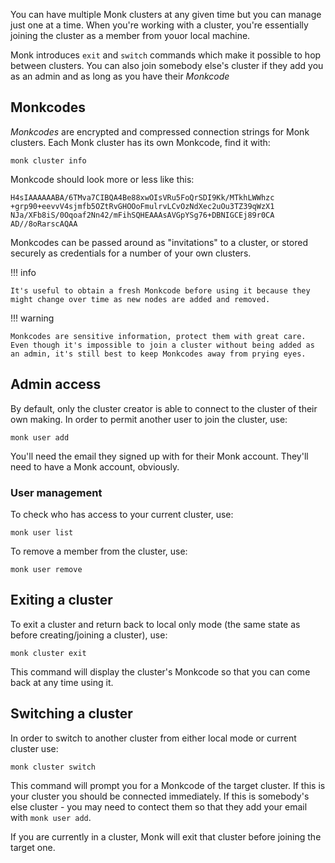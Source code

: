 You can have multiple Monk clusters at any given time but you can manage just one at a time. When you're working with a cluster, you're essentially joining the cluster as a member from youor local machine.

Monk introduces `exit` and `switch` commands which make it possible to hop between clusters. You can also join somebody else's cluster if they add you as an admin and as long as you have their _Monkcode_

## Monkcodes

_Monkcodes_ are encrypted and compressed connection strings for Monk clusters. Each Monk cluster has its own Monkcode, find it with:

    monk cluster info

Monkcode should look more or less like this:

    H4sIAAAAAABA/6TMva7CIBQA4Be88xwOIsVRu5FoQrSDI9Kk/MTkhLWWhzc
    +grp90+eevvV4sjmfb5OZtRvGHOOoFmulrvLCvOzNdXec2uOu3TZ39qWzX1
    NJa/XFb8iS/0Oqoaf2Nn42/mFihSQHEAAAsAVGpYSg76+DBNIGCEj89r0CA
    AD//8oRarscAQAA

Monkcodes can be passed around as "invitations" to a cluster, or stored securely as credentials for a number of your own clusters.

!!! info

    It's useful to obtain a fresh Monkcode before using it because they might change over time as new nodes are added and removed.

!!! warning

    Monkcodes are sensitive information, protect them with great care. Even though it's impossible to join a cluster without being added as an admin, it's still best to keep Monkcodes away from prying eyes.

## Admin access

By default, only the cluster creator is able to connect to the cluster of their own making. In order to permit another user to join the cluster, use:

    monk user add

You'll need the email they signed up with for their Monk account. They'll need to have a Monk account, obviously.

### User management

To check who has access to your current cluster, use:

    monk user list

To remove a member from the cluster, use:

    monk user remove

## Exiting a cluster

To exit a cluster and return back to local only mode (the same state as before creating/joining a cluster), use:

    monk cluster exit

This command will display the cluster's Monkcode so that you can come back at any time using it.

## Switching a cluster

In order to switch to another cluster from either local mode or current cluster use:

    monk cluster switch

This command will prompt you for a Monkcode of the target cluster. If this is your cluster you should be connected immediately. If this is somebody's else cluster - you may need to contect them so that they add your email with `monk user add`.

If you are currently in a cluster, Monk will exit that cluster before joining the target one.
